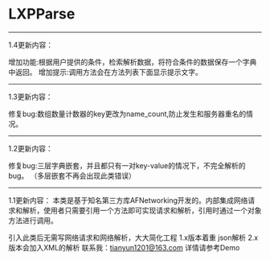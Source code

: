 # LXPParse
***********************************************
1.4更新内容：

增加功能:根据用户提供的条件，检索解析数据，将符合条件的数据保存一个字典中返回。
增加提示:调用方法会在方法列表下面显示提示文字。

***********************************************
1.3更新内容：

修复bug:数组数量计数器的key更改为name_count,防止发生和服务器重名的情况。

***********************************************
1.2更新内容：

修复bug:三层字典嵌套，并且都只有一对key-value的情况下，不完全解析的bug。
        （多层嵌套不再会出现此类错误）


***********************************************
1.1更新内容：
本类是基于知名第三方库AFNetworking开发的。内部集成网络请求和解析，使用者只需要引用一个方法即可实现请求和解析，引用时通过一个对象方法进行调用。

引入此类后无需写网络请求和网络解析，大大简化工程
1.x版本着重 json解析
2.x版本会加入XML的解析
联系我：tianyun1201@163.com
详情请参考Demo